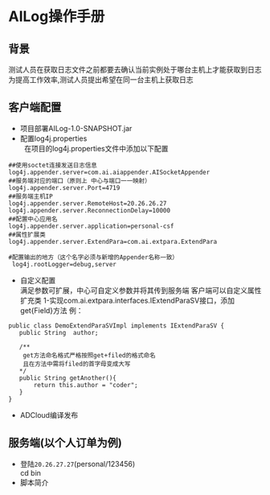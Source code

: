 # AILog操作手册

## 背景
测试人员在获取日志文件之前都要去确认当前实例处于哪台主机上才能获取到日志<br>
为提高工作效率,测试人员提出希望在同一台主机上获取日志

## 客户端配置
 * 项目部署AILog-1.0-SNAPSHOT.jar<br>
 * 配置log4j.properties<br>
   在项目的log4j.properties文件中添加以下配置
 ```
 ##使用soctet连接发送日志信息
log4j.appender.server=com.ai.aiappender.AISocketAppender
##服务端对应的端口（原则上 中心与端口一一映射）
log4j.appender.server.Port=4719
##服务端主机IP
log4j.appender.server.RemoteHost=20.26.26.27
log4j.appender.server.ReconnectionDelay=10000
##配置中心应用名
log4j.appender.server.application=personal-csf
##属性扩展类
log4j.appender.server.ExtendPara=com.ai.extpara.ExtendPara
```
```
#配置输出的地方（这个名字必须与新增的Appender名称一致）
 log4j.rootLogger=debug,server
```


 * 自定义配置 <br>
满足参数可扩展，中心可自定义参数并将其传到服务端
客户端可以自定义属性扩充类
1-实现com.ai.extpara.interfaces.IExtendParaSV接口，添加get{Field}方法
例：
 
 ```
public class DemoExtendParaSVImpl implements IExtendParaSV {
    public String  author;
    
    /**
     get方法命名格式严格按照get+filed的格式命名
     且在方法中需将filed的首字母变成大写
    */
    public String getAnother(){
        return this.author = "coder";
    }
}
```



* ADCloud编译发布

## 服务端(以个人订单为例)
 * 登陆`20.26.27.27`(personal/123456)<br>
  cd bin
 * 脚本简介

 






